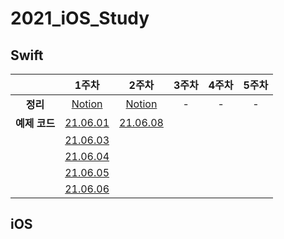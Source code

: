 # 2021_iOS_Study

## **Swift**
||1주차|2주차|3주차|4주차|5주차|
:--:|:--:|:--:|:--:|:--:|:--:|
|**정리**|[Notion](https://www.notion.so/1-38a1ba0d77b54f04be0f9b96ee274b10)|[Notion](https://www.notion.so/2-2e3154d26bf844fa95df458946dfafd6)|-|-|-
|**예제 코드**|[21.06.01](https://github.com/skyqnaqna/2021_iOS_Study/blob/main/Swift/1week/0601.swift)|[21.06.08](https://github.com/skyqnaqna/2021_iOS_Study/blob/main/Swift/2week/0608.swift)|
||[21.06.03](https://github.com/skyqnaqna/2021_iOS_Study/blob/main/Swift/1week/0603.swift)|
||[21.06.04](https://github.com/skyqnaqna/2021_iOS_Study/blob/main/Swift/1week/0604.swift)|
||[21.06.05](https://github.com/skyqnaqna/2021_iOS_Study/blob/main/Swift/1week/0605.swift)|
||[21.06.06](https://github.com/skyqnaqna/2021_iOS_Study/blob/main/Swift/1week/0606.swift)|


## **iOS**